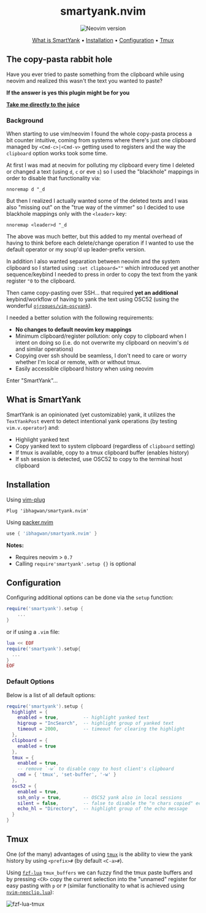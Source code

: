 <div align="center">

# smartyank.nvim

![Neovim version](https://img.shields.io/badge/Neovim-0.7-57A143?style=flat-square&logo=neovim)

[What is SmartYank](#what-is-smartyank) • [Installation](#installation) • [Configuration](#configuration) • [Tmux](tmux)

</div>

## The copy-pasta rabbit hole

Have you ever tried to paste something from the clipboard while using neovim
and realized this wasn't the text you wanted to paste?

**If the answer is yes this plugin might be for you**

[**Take me directly to the juice**](#what-is-smartyank)

### Background

When starting to use vim/neovim I found the whole copy-pasta process a bit
counter intuitive, coming from systems where there's just one clipboard
managed by `<Cmd-c>|<Cmd-v>` getting used to registers and the way the
`clipboard` option works took some time.

At first I was mad at neovim for polluting my clipboard every time I deleted
or changed a text (using `d`, `c` or eve `s`) so I used the "blackhole"
mappings in order to disable that functionality via:
```vim
nnoremap d "_d
```

But then I realized I actually wanted some of the deleted texts and I was also
"missing out" on the "true way of the vimmer" so I decided to use blackhole
mappings only with the `<leader>` key:
```vim
nnoremap <leader>d "_d
```

The above was much better, but this added to my mental overhead of having to
think before each delete/change operation if I wanted to use the default
operator or my soup'd up leader-prefix version.

In addition I also wanted separation between neovim and the system clipboard
so I started using `:set clipboard=""` which introduced yet another
sequence/keybind I needed to press in order to copy the text from the yank
register `"0` to the clipboard.

Then came copy-pasting over SSH... that required **yet an additional**
keybind/workflow of having to yank the text using OSC52 (using the wonderful
[`ojroques/vim-oscyank`](https://github.com/ojroques/vim-oscyank)).

I needed a better solution with the following requirements:
- **No changes to default neovim key mappings**
- Minimum clipboard/register pollution: only copy to clipboard when I
  intent on doing so (i.e. do not overwrite my clipboard on neovim's `dd` and
  similar operations)
- Copying over ssh should be seamless, I don't need to care or worry whether
  I'm local or remote, with or without tmux.
- Easily accessible clipboard history when using neovim

Enter "SmartYank"...


## What is SmartYank

SmartYank is an opinionated (yet customizable) yank, it utilizes the
`TextYankPost` event to detect intentional yank operations (by testing
`vim.v.operator`) and:
- Highlight yanked text
- Copy yanked text to system clipboard (regardless of `clipboard` setting)
- If tmux is available, copy to a tmux clipboard buffer (enables history)
- If ssh session is detected, use OSC52 to copy to the terminal host clipboard


## Installation


Using [vim-plug](https://github.com/junegunn/vim-plug)

```vim
Plug 'ibhagwan/smartyank.nvim'
```

Using [packer.nvim](https://github.com/wbthomason/packer.nvim)

```lua
use { 'ibhagwan/smartyank.nvim' }
```

**Notes:**
- Requires neovim > `0.7`
- Calling `require'smartyank'.setup {}` is optional


## Configuration

Configuring additional options can be done via the `setup` function:
```lua
require('smartyank').setup {
    ...
}
```

or if using a `.vim` file:
```lua
lua << EOF
require('smartyank').setup{
  ...
}
EOF
```

### Default Options

Below is a list of all default options:
```lua
require('smartyank').setup {
  highlight = {
    enabled = true,         -- highlight yanked text
    higroup = "IncSearch",  -- highlight group of yanked text
    timeout = 2000,         -- timeout for clearing the highlight
  },
  clipboard = {
    enabled = true
  },
  tmux = {
    enabled = true,
    -- remove `-w` to disable copy to host client's clipboard
    cmd = { 'tmux', 'set-buffer', '-w' }
  },
  osc52 = {
    enabled = true,
    ssh_only = true,        -- OSC52 yank also in local sessions
    silent = false,         -- false to disable the "n chars copied" echo
    echo_hl = "Directory",  -- highlight group of the echo message
  }
}
```

## Tmux

One (of the many) advantages of using [`tmux`](https://github.com/tmux/tmux)
is the ability to view the yank history by using `<prefix>#` (by default
`<C-a>#`). 

Using [`fzf-lua`](https://github.com/ibhagwan/fzf-lua) `tmux_buffers` we can
fuzzy find the tmux paste buffers and by pressing `<CR>` copy the current
selection into the "unnamed" register for easy pasting with `p` or `P` (similar
functionality to what is achieved using
[`nvim-neoclip.lua`](https://github.com/AckslD/nvim-neoclip.lua)):

![fzf-lua-tmux](https://github.com/ibhagwan/smartyank.nvim/raw/master/fzf-lua-tmux.png)

